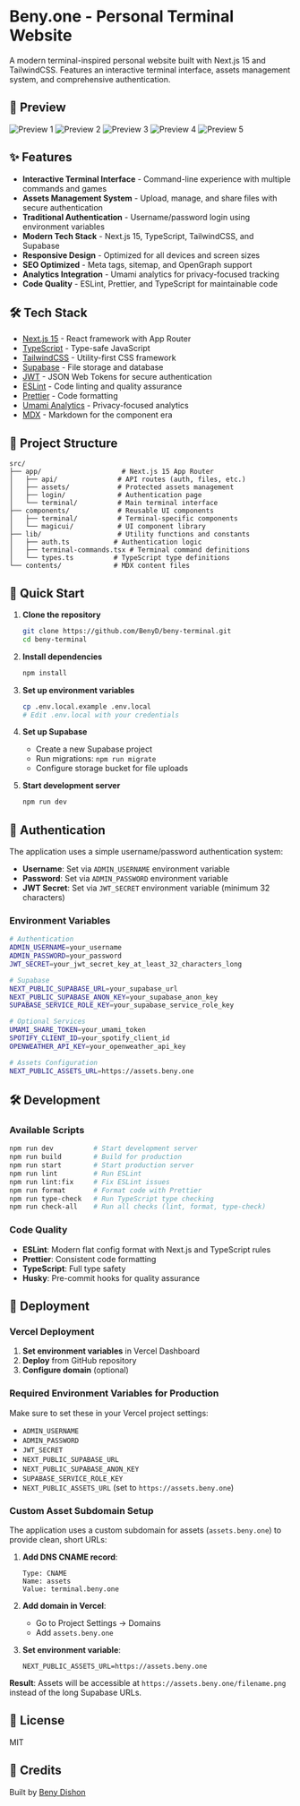 # Beny.one - Personal Terminal Website

A modern terminal-inspired personal website built with Next.js 15 and TailwindCSS. Features an interactive terminal interface, assets management system, and comprehensive authentication.

## 📸 Preview

![Preview 1](./public/preview-1.png)
![Preview 2](./public/preview-2.png)
![Preview 3](./public/preview-3.png)
![Preview 4](./public/preview-4.png)
![Preview 5](./public/preview-5.png)

## ✨ Features

- **Interactive Terminal Interface** - Command-line experience with multiple commands and games
- **Assets Management System** - Upload, manage, and share files with secure authentication
- **Traditional Authentication** - Username/password login using environment variables
- **Modern Tech Stack** - Next.js 15, TypeScript, TailwindCSS, and Supabase
- **Responsive Design** - Optimized for all devices and screen sizes
- **SEO Optimized** - Meta tags, sitemap, and OpenGraph support
- **Analytics Integration** - Umami analytics for privacy-focused tracking
- **Code Quality** - ESLint, Prettier, and TypeScript for maintainable code

## 🛠️ Tech Stack

- [Next.js 15](https://nextjs.org) - React framework with App Router
- [TypeScript](https://typescriptlang.org) - Type-safe JavaScript
- [TailwindCSS](https://tailwindcss.com) - Utility-first CSS framework
- [Supabase](https://supabase.com) - File storage and database
- [JWT](https://jwt.io) - JSON Web Tokens for secure authentication
- [ESLint](https://eslint.org) - Code linting and quality assurance
- [Prettier](https://prettier.io) - Code formatting
- [Umami Analytics](https://umami.is) - Privacy-focused analytics
- [MDX](https://mdxjs.com) - Markdown for the component era

## 📝 Project Structure

```
src/
├── app/                    # Next.js 15 App Router
│   ├── api/               # API routes (auth, files, etc.)
│   ├── assets/            # Protected assets management
│   ├── login/             # Authentication page
│   └── terminal/          # Main terminal interface
├── components/            # Reusable UI components
│   ├── terminal/          # Terminal-specific components
│   └── magicui/           # UI component library
├── lib/                   # Utility functions and constants
│   ├── auth.ts           # Authentication logic
│   ├── terminal-commands.tsx # Terminal command definitions
│   └── types.ts          # TypeScript type definitions
└── contents/             # MDX content files
```

## 🚀 Quick Start

1. **Clone the repository**

   ```bash
   git clone https://github.com/BenyD/beny-terminal.git
   cd beny-terminal
   ```

2. **Install dependencies**

   ```bash
   npm install
   ```

3. **Set up environment variables**

   ```bash
   cp .env.local.example .env.local
   # Edit .env.local with your credentials
   ```

4. **Set up Supabase**
   - Create a new Supabase project
   - Run migrations: `npm run migrate`
   - Configure storage bucket for file uploads

5. **Start development server**
   ```bash
   npm run dev
   ```

## 🔐 Authentication

The application uses a simple username/password authentication system:

- **Username**: Set via `ADMIN_USERNAME` environment variable
- **Password**: Set via `ADMIN_PASSWORD` environment variable
- **JWT Secret**: Set via `JWT_SECRET` environment variable (minimum 32 characters)

### Environment Variables

```bash
# Authentication
ADMIN_USERNAME=your_username
ADMIN_PASSWORD=your_password
JWT_SECRET=your_jwt_secret_key_at_least_32_characters_long

# Supabase
NEXT_PUBLIC_SUPABASE_URL=your_supabase_url
NEXT_PUBLIC_SUPABASE_ANON_KEY=your_supabase_anon_key
SUPABASE_SERVICE_ROLE_KEY=your_supabase_service_role_key

# Optional Services
UMAMI_SHARE_TOKEN=your_umami_token
SPOTIFY_CLIENT_ID=your_spotify_client_id
OPENWEATHER_API_KEY=your_openweather_api_key

# Assets Configuration
NEXT_PUBLIC_ASSETS_URL=https://assets.beny.one
```

## 🛠️ Development

### Available Scripts

```bash
npm run dev          # Start development server
npm run build        # Build for production
npm run start        # Start production server
npm run lint         # Run ESLint
npm run lint:fix     # Fix ESLint issues
npm run format       # Format code with Prettier
npm run type-check   # Run TypeScript type checking
npm run check-all    # Run all checks (lint, format, type-check)
```

### Code Quality

- **ESLint**: Modern flat config format with Next.js and TypeScript rules
- **Prettier**: Consistent code formatting
- **TypeScript**: Full type safety
- **Husky**: Pre-commit hooks for quality assurance

## 🚀 Deployment

### Vercel Deployment

1. **Set environment variables** in Vercel Dashboard
2. **Deploy** from GitHub repository
3. **Configure domain** (optional)

### Required Environment Variables for Production

Make sure to set these in your Vercel project settings:

- `ADMIN_USERNAME`
- `ADMIN_PASSWORD` 
- `JWT_SECRET`
- `NEXT_PUBLIC_SUPABASE_URL`
- `NEXT_PUBLIC_SUPABASE_ANON_KEY`
- `SUPABASE_SERVICE_ROLE_KEY`
- `NEXT_PUBLIC_ASSETS_URL` (set to `https://assets.beny.one`)

### Custom Asset Subdomain Setup

The application uses a custom subdomain for assets (`assets.beny.one`) to provide clean, short URLs:

1. **Add DNS CNAME record**:
   ```
   Type: CNAME
   Name: assets
   Value: terminal.beny.one
   ```

2. **Add domain in Vercel**:
   - Go to Project Settings → Domains
   - Add `assets.beny.one`

3. **Set environment variable**:
   ```
   NEXT_PUBLIC_ASSETS_URL=https://assets.beny.one
   ```

**Result**: Assets will be accessible at `https://assets.beny.one/filename.png` instead of the long Supabase URLs.

## 📄 License

MIT

## 🙏 Credits

Built by [Beny Dishon](https://github.com/BenyD)
